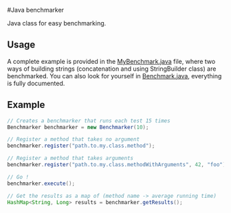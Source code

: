 #Java benchmarker

Java class for easy benchmarking.

## Usage

A complete example is provided in the [MyBenchmark.java](https://github.com/christophetd/benchmarker/blob/master/MyBenchmark.java) file, where two ways of building strings (concatenation and using StringBuilder class) are benchmarked.
You can also look for yourself in [Benchmark.java](https://github.com/christophetd/benchmarker/blob/master/Benchmarker.java), everything is fully documented.

## Example

```java
// Creates a benchmarker that runs each test 15 times
Benchmarker benchmarker = new Benchmarker(10);

// Register a method that takes no argument
benchmarker.register("path.to.my.class.method");

// Register a method that takes arguments
benchmarker.register("path.to.my.class.methodWithArguments", 42, "foo");

// Go !
benchmarker.execute();

// Get the results as a map of (method name -> average running time)
HashMap<String, Long> results = benchmarker.getResults();
```